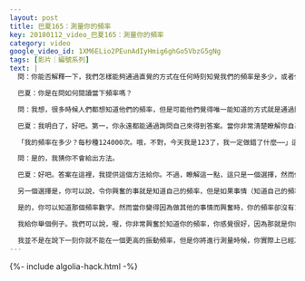 ```yaml
---
layout: post
title: 巴夏165：測量你的頻率
key: 20180112_video_巴夏165：測量你的頻率
category: video
google_video_id: 1XM6ELio2PEunAdIyHmig6ghGo5VbzG5gNg
tags: [影片｜編號系列]
text: |
  問：你能否解釋一下，我們怎樣能夠通過直覺的方式在任何時刻知覺我們的頻率是多少，或者使用某種測量裝置也可以。

  巴夏：你是在問如何閱讀當下頻率嗎？

  問：我想，很多時候人們都想知道他們的頻率，但是可能他們覺得唯一能知道的方式就是通過問你。

  巴夏：我明白了，好吧。第一，你永遠都能通過詢問自己來得到答案。當你非常清楚瞭解你自己時，你就會知道（你的頻率）。不過這裡有個矛盾。當你真的對自己非常清楚瞭解之時，你就不會在意這個問題了。因為你不在意你不知道，所以這個問題就不重要了。你懂了嗎？這是個悖論，在這個層面不存在自我測量。

  「我的頻率在多少？每秒種124000次。哦，不對，今天我是123了，我一定做錯了什麼⋯⋯」這樣，你就是在花更多時間關注於頻率的數字，而不是更多的專注於當下的體驗。跟得上嗎？

  問：是的，我猜你不會給出方法。

  巴夏：好吧。答案在這裡，我提供這個方法給你。不過，瞭解這一點，這只是一個選擇，然而你可以選擇內心對自己非常清楚，跟隨你的喜悅，不在意頻率這個問題。因為你知道一定沒問題，因為你在做讓自己興奮的事。

  另一個選擇是，你可以說，令你興奮的事就是知道自己的頻率，但是如果事情（知道自己的頻率）令你興奮，那就對了（註：興奮即處在好的頻率）。換句話說，看看這個。如果在某個時刻，最令你興奮的就是知道你的能量頻率，那麼要明白，因為它代表了你想要的最大興奮，你知道它：「啊哈，我的頻率是156000每秒。」現在你知道了又怎麼樣呢？你要幹什麼呢？

  是的，你可以知道那個頻率數字。然而當你變得因為做其他的事情而興奮時，你的頻率卻沒有156呢？那僅僅只是低了而已，而且也僅僅只代表了在當下的那個興奮時刻的頻率。在下一個時刻，它又改變了，你甚至不可能一直這麼做（測量自己頻率）。你們中很多人都不會那麼去做。

  我給你舉個例子。我們可以說，喔，你非常興奮於知道你的頻率，你感覺很好，因為那就是你的興奮之所在。你很高興你的頻率有156000那麼多。這就是全部嗎？注意，注意。任何的比較性的測量，在某種層面上來說，都是在扼殺（否定）你所謂的想要的事物。如果你使用某種尺碼（測量標準）作為你的振動方式，在某種程度上，你沒有活在當下，你明白嗎？

  我並不是在說下一刻你就不能在一個更高的振動頻率，但是你將進行測量時候，你實際上已經忘記前一秒的狀態，而跟當下並沒有關係。它真的就跟這一刻沒關係，因為前一刻並沒有真正的連接至下一刻，直到你重新連接。所以，就算你說：「噢，我每秒有156000的振動頻率，比昨天好很多，我一定進步多了。」你也完全搞錯焦點了，因為你在根據什麼使你最興奮，來做一個測量、一個比較性測量，但那實際上完全沒有關聯到，你下一刻可以處在何處。這兩者之間是沒有關聯性的，因為每一個時刻跟下一個時刻都是沒有關聯的，因此從這個方面來說你根本沒有辦法應用這個測量來使你進步。
---
```


{%- include algolia-hack.html -%}
